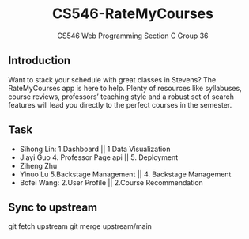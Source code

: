 # <center>CS546-RateMyCourses</center>
<center>CS546 Web Programming Section C Group 36</center>


## **Introduction**
Want to stack your schedule with great classes in Stevens? The RateMyCourses app is here to help. Plenty of resources like syllabuses, course reviews, professors’ teaching style and a robust set of search features will lead you directly to the perfect courses in the semester.


## **Task**
- Sihong Lin: 1.Dashboard || 1.Data Visualization
- Jiayi Guo   4. Professor Page api || 5. Deployment
- Ziheng Zhu
- Yinuo Lu    5.Backstage Management || 4. Backstage Management
- Bofei Wang: 2.User Profile || 2.Course Recommendation


## Sync to upstream
git fetch upstream
git merge upstream/main